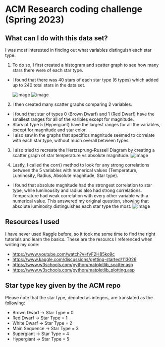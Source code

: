 # ACM Research coding challenge (Spring 2023)


## What can I do with this data set?

I was most interested in finding out what variables distinguish each star type. 

1) To do so, I first created a histogram and scatter graph to see how many stars there were of each star type.
- I found that there was 40 stars of each star type (6 types) which added up to 240 total stars in the data set.

  ![image](https://user-images.githubusercontent.com/62407356/216208854-2ab50412-5305-4182-9300-99b87575b03c.png) ![image](https://user-images.githubusercontent.com/62407356/216208896-17dd8bb4-64e1-4508-a94d-a0e4c22b2277.png)


2) I then created many scatter graphs comparing 2 variables.
- I found that star of types 0 (Brown Dwarf) and 1 (Red Dwarf) have the smallest ranges for all of the varibles except for magnitude. 
- Stars of type 5 (Hypergiant) have the largest ranges for all the variables, except for magnitude and star color.
- I also saw in the graphs that specifics magnitude seemed to correlate with each star type, without much overall between types.

3) I also tried to recreate the Hertzsprung-Russell Diagram by creating a scatter graph of star temperature vs absolute magnitude.
![image](https://user-images.githubusercontent.com/62407356/216208819-05decafa-38bc-4817-b44d-c7b89e828f26.png)

4) Lastly, I called the corr() method to look for any strong correlations between the 5 variables with numerical values (Temperature, Luminosity, Radius, Absolute magnitude, Star type).
- I found that absolute magnitude had the strongest correlation to star type, while luminousity and radius also had strong correlations. Temperature had weak correlation with every other variable with a numerical value. This answered my original question, showing that absolute luminosity distinguishes each star type the most.
![image](https://user-images.githubusercontent.com/62407356/216208380-f94e31b1-b43d-4f9f-988c-f9f3ec34314a.png)


## Resources I used

I have never used Kaggle before, so it took me some time to find the right tutorials and learn the basics. These are the resourcs I referenced when writing my code:
- https://www.youtube.com/watch?v=fvF2H85ko9c
- https://www.kaggle.com/discussions/getting-started/113026
- https://www.w3schools.com/python/matplotlib_scatter.asp
- https://www.w3schools.com/python/matplotlib_plotting.asp


## Star type key given by the ACM repo

Please note that the star type, denoted as integers, are translated as the following:
- Brown Dwarf -> Star Type = 0
- Red Dwarf -> Star Type = 1
- White Dwarf -> Star Type = 2
- Main Sequence -> Star Type = 3
- Supergiant -> Star Type = 4
- Hypergiant -> Star Type = 5
